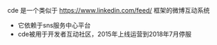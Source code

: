 cde 是一个类似于 https://www.linkedin.com/feed/ 框架的微博互动系统
- 它依赖于sns服务中心平台
- cde被用于开发者互动社区，2015年上线运营到2018年7月停服